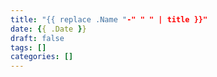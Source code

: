 ```yaml
---
title: "{{ replace .Name "-" " " | title }}"
date: {{ .Date }}
draft: false
tags: []
categories: []
---
```


